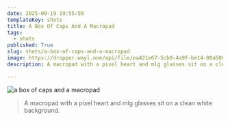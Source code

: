 ```yaml
---
date: 2025-09-19 19:55:50
templateKey: shots
title: A Box Of Caps And A Macropad
tags:
  - shots
published: True
slug: shots/a-box-of-caps-and-a-macropad
image: https://dropper.wayl.one/api/file/ea421e67-5cb0-4a9f-be14-08a5004df493.jpg
description: A macropad with a pixel heart and mlg glasses sit on a clean white background.

---
```


![a box of caps and a macropad](https://dropper.wayl.one/api/file/ea421e67-5cb0-4a9f-be14-08a5004df493.jpg)

> A macropad with a pixel heart and mlg glasses sit on a clean white background.

